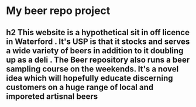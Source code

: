 # My beer repo project

## h2  This website is a hypothetical sit in off licence in Waterford . It's USP is that it stocks and serves a wide variety of beers in addition to  it doubling up as a deli . The Beer repository also runs a beer sampling course on the weekends. It's a novel idea which will hopefully educate discerning customers on  a huge range of local and imporeted artisnal beers